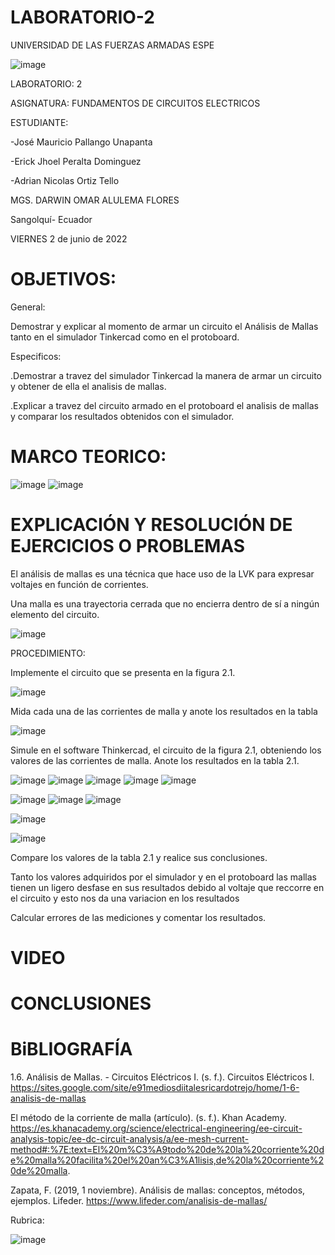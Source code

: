 # LABORATORIO-2

UNIVERSIDAD DE LAS FUERZAS ARMADAS ESPE



![image](https://user-images.githubusercontent.com/105695077/169195292-caeb0d12-8f66-4f08-bb58-2efffc44ccf5.png)




LABORATORIO: 2



ASIGNATURA: FUNDAMENTOS DE CIRCUITOS ELECTRICOS

ESTUDIANTE: 

-José Mauricio Pallango Unapanta

-Erick Jhoel Peralta Dominguez

-Adrian Nicolas Ortiz Tello 

MGS. DARWIN OMAR ALULEMA FLORES

Sangolquí- Ecuador

VIERNES 2 de junio de 2022 

# OBJETIVOS:

General:

Demostrar y explicar al momento de armar un circuito el Análisis de Mallas tanto en el simulador Tinkercad como en el protoboard.  

Especificos:

.Demostrar a travez del simulador Tinkercad la manera de armar un circuito y obtener de ella el analisis de mallas.

.Explicar a travez del circuito armado en el protoboard el analisis de mallas y comparar los resultados obtenidos con el simulador. 

# MARCO TEORICO:

![image](https://user-images.githubusercontent.com/105695077/171875814-7843f76b-4fba-4bf0-b52f-cfe3b281ee7e.png)
![image](https://user-images.githubusercontent.com/105695077/171875892-3713742b-3a65-40c9-aa23-cfcaeb58977d.png)

# EXPLICACIÓN Y RESOLUCIÓN DE EJERCICIOS O PROBLEMAS

El análisis de mallas es una técnica que hace uso de la LVK para expresar voltajes en
función de corrientes.

Una malla es una trayectoria cerrada que no encierra dentro de sí a ningún elemento del
circuito.

![image](https://user-images.githubusercontent.com/105695077/171778762-43a139d8-f54b-43a9-acb4-f4d5c4aa4008.png)

PROCEDIMIENTO:

Implemente el circuito que se presenta en la figura 2.1.

![image](https://user-images.githubusercontent.com/105695077/171778813-8e72f313-86b8-432c-8698-c8dfb9b6db02.png)

Mida cada una de las corrientes de malla y anote los resultados en la tabla 

![image](https://user-images.githubusercontent.com/105695077/171909279-bd5504e5-23db-48d4-a87c-62c50e77abba.png)

Simule en el software Thinkercad, el circuito de la figura 2.1, obteniendo los valores de las corrientes de malla. Anote los resultados en la tabla 2.1.

![image](https://user-images.githubusercontent.com/105695077/171903183-fbdc3820-e9df-42e5-9b43-8da0631f9925.png)
![image](https://user-images.githubusercontent.com/105695077/171903374-e664d907-801b-48ca-a21c-337a561d6dab.png)
![image](https://user-images.githubusercontent.com/105695077/171903713-56f17d1d-422b-46f3-a1ff-ec950ee19b3a.png)
![image](https://user-images.githubusercontent.com/105695077/171903871-5c00ebcf-b745-4ca4-a4b3-5be481a692ac.png)
![image](https://user-images.githubusercontent.com/105695077/171904029-48ac423d-164a-47d0-984a-f4d86f3c02b0.png)

![image](https://user-images.githubusercontent.com/105695077/171905664-aa4dd385-2981-4f5c-884c-ecee2cce3a31.png)
![image](https://user-images.githubusercontent.com/105695077/171905816-ddab1d30-e17e-4ae4-9417-a6d263b11bf1.png)
![image](https://user-images.githubusercontent.com/105695077/171905844-ce7d1ee0-b8be-4695-8793-b50d93cfafa0.png)

![image](https://user-images.githubusercontent.com/105695077/171906958-20aba526-8b3a-4360-b5e7-c250089a4b47.png)

![image](https://user-images.githubusercontent.com/105695077/171907004-56acd4f0-3a86-4393-8c05-305b16690e1a.png)

Compare los valores de la tabla 2.1 y realice sus conclusiones.

Tanto los valores adquiridos por el simulador y en el protoboard las mallas tienen un ligero desfase en sus resultados debido al voltaje que reccorre en el circuito y esto nos da una variacion en los resultados 

Calcular errores de las mediciones y comentar los resultados.

# VIDEO


# CONCLUSIONES


# BiBLIOGRAFÍA

1.6. Análisis de Mallas. - Circuitos Eléctricos I. (s. f.). Circuitos Eléctricos I. https://sites.google.com/site/e91mediosdiitalesricardotrejo/home/1-6-analisis-de-mallas

El método de la corriente de malla (artículo). (s. f.). Khan Academy. https://es.khanacademy.org/science/electrical-engineering/ee-circuit-analysis-topic/ee-dc-circuit-analysis/a/ee-mesh-current-method#:%7E:text=El%20m%C3%A9todo%20de%20la%20corriente%20de%20malla%20facilita%20el%20an%C3%A1lisis,de%20la%20corriente%20de%20malla.

Zapata, F. (2019, 1 noviembre). Análisis de mallas: conceptos, métodos, ejemplos. Lifeder. https://www.lifeder.com/analisis-de-mallas/

Rubrica:

![image](https://user-images.githubusercontent.com/105695077/169549221-6a6d7d81-301f-4ae6-adad-f0a59a65b83e.png)
